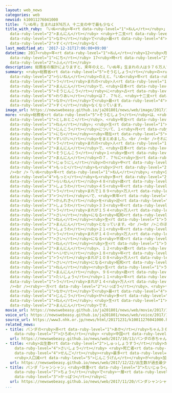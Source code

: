 ```yaml
---
layout: web_news
categories: web
newsid: k10011276041000
title: 「いぬ年」生まれは976万人 十二支の中で最も少なく
title_with_ruby: 「いぬ<ruby>年<rt data-ruby-level="1">ねん</rt></ruby>」<ruby>生<rt data-ruby-level="1">う</rt></ruby>まれは976<ruby>万人<rt
  data-ruby-level="2">まんにん</rt></ruby> <ruby>十二支<rt data-ruby-level="5">じゅうにし</rt></ruby>の<ruby>中<rt
  data-ruby-level="1">なか</rt></ruby>で<ruby>最<rt data-ruby-level="4">もっと</rt></ruby>も<ruby>少<rt
  data-ruby-level="2">すく</rt></ruby>なく
last_modified_at: '2017-12-31T17:06:00+09:00'
datetime: 2017<ruby>年<rt data-ruby-level="1">ねん</rt></ruby>12<ruby>月<rt data-ruby-level="1">がつ</rt></ruby>31<ruby>日<rt
  data-ruby-level="1">にち</rt></ruby> 17<ruby>時<rt data-ruby-level="2">じ</rt></ruby>06<ruby>分<rt
  data-ruby-level="2">ふん</rt></ruby>
description: 総務省の推計によりますと、来年のえと、「いぬ年」生まれの人は９７６万人で、日本の総人口に占める割合は７．７％と、十二支の中で最も少なくなっています。
summary: <ruby>総務省<rt data-ruby-level="5">そうむしょう</rt></ruby>の<ruby>推計<rt data-ruby-level="6">すいけい</rt></ruby>によりますと、<ruby>来年<rt
  data-ruby-level="2">らいねん</rt></ruby>のえと、「いぬ<ruby>年<rt data-ruby-level="1">ねん</rt></ruby>」<ruby>生<rt
  data-ruby-level="1">う</rt></ruby>まれの<ruby>人<rt data-ruby-level="1">ひと</rt></ruby>は９７６<ruby>万人<rt
  data-ruby-level="2">まんにん</rt></ruby>で、<ruby>日本<rt data-ruby-level="1">にっぽん</rt></ruby>の<ruby>総人口<rt
  data-ruby-level="5">そうじんこう</rt></ruby>に<ruby>占<rt data-ruby-level="7">し</rt></ruby>める<ruby>割合<rt
  data-ruby-level="6">わりあい</rt></ruby>は７．７％と、<ruby>十二支<rt data-ruby-level="5">じゅうにし</rt></ruby>の<ruby>中<rt
  data-ruby-level="1">なか</rt></ruby>で<ruby>最<rt data-ruby-level="4">もっと</rt></ruby>も<ruby>少<rt
  data-ruby-level="2">すく</rt></ruby>なくなっています。
image_url: https://newswebeasy.github.io/ja201801/news/web/image/2017/12/31/K10011276041_1801010030_1801010031_01_03.jpg
more: <ruby>総務省<rt data-ruby-level="5">そうむしょう</rt></ruby>は、<ruby>来年<rt data-ruby-level="2">らいねん</rt></ruby>の<ruby>年男<rt
  data-ruby-level="1">としおとこ</rt></ruby>、<ruby>年女<rt data-ruby-level="1">としおんな</rt></ruby>となる「いぬ<ruby>年<rt
  data-ruby-level="1">ねん</rt></ruby>」<ruby>生<rt data-ruby-level="1">う</rt></ruby>まれの<ruby>人口<rt
  data-ruby-level="1">じんこう</rt></ruby>について、１<ruby>月<rt data-ruby-level="1">がつ</rt></ruby>１<ruby>日<rt
  data-ruby-level="1">にち</rt></ruby><ruby>現在<rt data-ruby-level="5">げんざい</rt></ruby>の<ruby>推計<rt
  data-ruby-level="6">すいけい</rt></ruby>をまとめました。<br /><br />それによりますと、「いぬ<ruby>年<rt data-ruby-level="1">ねん</rt></ruby>」<ruby>生<rt
  data-ruby-level="1">う</rt></ruby>まれの<ruby>人<rt data-ruby-level="1">ひと</rt></ruby>は９７６<ruby>万人<rt
  data-ruby-level="2">まんにん</rt></ruby>で、<ruby>日本<rt data-ruby-level="1">にっぽん</rt></ruby>の<ruby>総人口<rt
  data-ruby-level="5">そうじんこう</rt></ruby>１<ruby>億<rt data-ruby-level="4">おく</rt></ruby>２６６０<ruby>万人<rt
  data-ruby-level="2">まんにん</rt></ruby>の７．７％に<ruby>当<rt data-ruby-level="2">あ</rt></ruby>たり、<ruby>十二支<rt
  data-ruby-level="5">じゅうにし</rt></ruby>の<ruby>中<rt data-ruby-level="1">なか</rt></ruby>で<ruby>最<rt
  data-ruby-level="4">もっと</rt></ruby>も<ruby>少<rt data-ruby-level="2">すく</rt></ruby>なくなっています。<br
  /><br />「いぬ<ruby>年<rt data-ruby-level="1">ねん</rt></ruby>」<ruby>生<rt data-ruby-level="1">う</rt></ruby>まれで<ruby>最<rt
  data-ruby-level="4">もっと</rt></ruby>も<ruby>多<rt data-ruby-level="2">おお</rt></ruby>いのは、<ruby>来年<rt
  data-ruby-level="2">らいねん</rt></ruby>４８<ruby>歳<rt data-ruby-level="7">さい</rt></ruby>になる<ruby>昭和<rt
  data-ruby-level="3">しょうわ</rt></ruby>４５<ruby>年<rt data-ruby-level="1">ねん</rt></ruby><ruby>生<rt
  data-ruby-level="1">う</rt></ruby>まれで１８９<ruby>万人<rt data-ruby-level="2">まんにん</rt></ruby>、<ruby>次<rt
  data-ruby-level="3">つ</rt></ruby>いで、<ruby>来年<rt data-ruby-level="2">らいねん</rt></ruby><ruby>還暦<rt
  data-ruby-level="7">かんれき</rt></ruby>を<ruby>迎<rt data-ruby-level="7">むか</rt></ruby>える<ruby>昭和<rt
  data-ruby-level="3">しょうわ</rt></ruby>３３<ruby>年<rt data-ruby-level="1">ねん</rt></ruby><ruby>生<rt
  data-ruby-level="1">う</rt></ruby>まれが１５４<ruby>万人<rt data-ruby-level="2">まんにん</rt></ruby>、３６<ruby>歳<rt
  data-ruby-level="7">さい</rt></ruby>になる<ruby>昭和<rt data-ruby-level="3">しょうわ</rt></ruby>５７<ruby>年<rt
  data-ruby-level="1">ねん</rt></ruby><ruby>生<rt data-ruby-level="1">う</rt></ruby>まれが１５０<ruby>万人<rt
  data-ruby-level="2">まんにん</rt></ruby>となっています。<br /><br />このほか、７２<ruby>歳<rt data-ruby-level="7">さい</rt></ruby>になる<ruby>昭和<rt
  data-ruby-level="3">しょうわ</rt></ruby>２１<ruby>年<rt data-ruby-level="1">ねん</rt></ruby><ruby>生<rt
  data-ruby-level="1">う</rt></ruby>まれが１４０<ruby>万人<rt data-ruby-level="2">まんにん</rt></ruby>、２４<ruby>歳<rt
  data-ruby-level="7">さい</rt></ruby>になる<ruby>平成<rt data-ruby-level="4">へいせい</rt></ruby>６<ruby>年<rt
  data-ruby-level="1">ねん</rt></ruby><ruby>生<rt data-ruby-level="1">う</rt></ruby>まれが１２６<ruby>万人<rt
  data-ruby-level="2">まんにん</rt></ruby>、１２<ruby>歳<rt data-ruby-level="7">さい</rt></ruby>になる<ruby>平成<rt
  data-ruby-level="4">へいせい</rt></ruby>１８<ruby>年<rt data-ruby-level="1">ねん</rt></ruby><ruby>生<rt
  data-ruby-level="1">う</rt></ruby>まれが１０８<ruby>万人<rt data-ruby-level="2">まんにん</rt></ruby>、８４<ruby>歳<rt
  data-ruby-level="7">さい</rt></ruby>になる<ruby>昭和<rt data-ruby-level="3">しょうわ</rt></ruby>９<ruby>年<rt
  data-ruby-level="1">ねん</rt></ruby><ruby>生<rt data-ruby-level="1">う</rt></ruby>まれが９６<ruby>万人<rt
  data-ruby-level="2">まんにん</rt></ruby>、９６<ruby>歳<rt data-ruby-level="7">さい</rt></ruby>になる<ruby>大正<rt
  data-ruby-level="1">たいしょう</rt></ruby>１１<ruby>年<rt data-ruby-level="1">ねん</rt></ruby><ruby>生<rt
  data-ruby-level="1">う</rt></ruby>まれが１４<ruby>万人<rt data-ruby-level="2">まんにん</rt></ruby>となっています。<br
  /><br /><ruby>一方<rt data-ruby-level="2">いっぽう</rt></ruby>、<ruby>十二支<rt data-ruby-level="5">じゅうにし</rt></ruby>の<ruby>中<rt
  data-ruby-level="1">なか</rt></ruby>で<ruby>最<rt data-ruby-level="4">もっと</rt></ruby>も<ruby>人口<rt
  data-ruby-level="4">じんこう</rt></ruby>が<ruby>多<rt data-ruby-level="2">おお</rt></ruby>いのは「うし<ruby>年<rt
  data-ruby-level="1">ねん</rt></ruby>」<ruby>生<rt data-ruby-level="1">う</rt></ruby>まれで、１０９７<ruby>万人<rt
  data-ruby-level="2">まんにん</rt></ruby>です。
movie_url: https://newswebeasy.github.io/ja201801/news/web/movie/2017/12/31/k10011276041_201801010030_201801010031.mp4
voice_url: https://newswebeasy.github.io/ja201801/news/web/voice/2017/12/31/k10011276041_201801010030_201801010031.mp3
source_url: https://www3.nhk.or.jp/news/html/20171231/k10011276041000.html
related_news:
- title: パンダの<ruby>赤<rt data-ruby-level="1">あか</rt></ruby>ちゃん３６<ruby>頭<rt data-ruby-level="2">とう</rt></ruby>お<ruby>披露目<rt
    data-ruby-level="7">ひろめ</rt></ruby> <ruby>中国<rt data-ruby-level="2">ちゅうごく</rt></ruby>
  url: https://newswebeasy.github.io/news/web/2017/10/13/パンダの赤ちゃん36頭お披露目-中国
- title: <ruby>出生数<rt data-ruby-level="2">しゅっしょうすう</rt></ruby>が<ruby>過去<rt data-ruby-level="5">かこ</rt></ruby><ruby>最少<rt
    data-ruby-level="4">さいしょう</rt></ruby> <ruby>死亡者<rt data-ruby-level="6">しぼうしゃ</rt></ruby>は<ruby>戦後<rt
    data-ruby-level="4">せんご</rt></ruby><ruby>最多<rt data-ruby-level="4">さいた</rt></ruby>
    <ruby>人口減<rt data-ruby-level="5">じんこうげん</rt></ruby>が<ruby>加速<rt data-ruby-level="4">かそく</rt></ruby>
  url: https://newswebeasy.github.io/news/web/2017/12/22/出生数が過去最少-死亡者は戦後最多-人口減が加速
- title: パンダ「シャンシャン」<ruby>体重<rt data-ruby-level="3">たいじゅう</rt></ruby>10キロ<ruby>超<rt
    data-ruby-level="7">ちょう</rt></ruby>で<ruby>一層<rt data-ruby-level="6">いっそう</rt></ruby><ruby>活発<rt
    data-ruby-level="3">かっぱつ</rt></ruby>に
  url: https://newswebeasy.github.io/news/web/2017/11/20/パンダシャンシャン体重10キロ超で一層活発に
...
```

